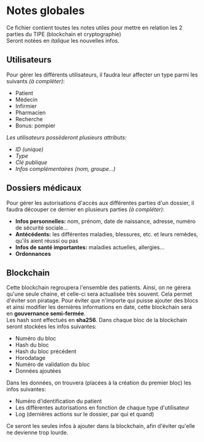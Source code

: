 # Notes globales
Ce fichier contient toutes les notes utiles pour mettre en relation les 2 parties du TIPE (blockchain et cryptographie)  
Seront notées en _italique_ les nouvelles infos.


## Utilisateurs
Pour gérer les différents utilisateurs, il faudra leur affecter un type parmi les suivants _(à compléter)_:

* Patient
* Médecin
* Infirmier
* Pharmacien
* Recherche
* Bonus: pompier

_Les utilisateurs possèderont plusieurs attributs:_
* _ID (unique)_
* _Type_
* _Clé publique_
* _Infos complémentaires (nom, groupe...)_


## Dossiers médicaux
Pour gérer les autorisations d'accès aux différentes parties d'un dossier, il faudra découper ce dernier en plusieurs parties _(à compléter)_:

* __Infos personnelles:__ nom, prénom, date de naissance, adresse, numéro de sécurité sociale...
* __Antécédents:__ les différentes maladies, blessures, etc. et leurs remèdes, qu'ils aient réussi ou pas
* __Infos de santé importantes:__ maladies actuelles, allergies...
* __Ordonnances__




## Blockchain
Cette blockchain regroupera l'ensemble des patients. Ainsi, on ne gérera qu'une seule chaine, et celle-ci sera actualisée très souvent. Cela permet d'éviter son piratage. 
Pour éviter que n'importe qui puisse ajouter des blocs et ainsi modifier les dernières informations en date, cette blockchain sera en __gouvernance semi-fermée__.   
Les hash sont effectués en __sha256__.
Dans chaque bloc de la blockchain seront stockées les infos suivantes:

* Numéro du bloc
* Hash du bloc
* Hash du bloc précédent
* Horodatage
* Numéro de validation du bloc
* Données ajoutées

Dans les données, on trouvera (placées à la création du premier bloc) les infos suivantes:

* Numéro d'identification du patient
* Les différentes autorisations en fonction de chaque type d'utilisateur
* Log (dernières actions sur le dossier, par qui et quand)

Ce seront les seules infos à ajouter dans la blockchain, afin d'éviter qu'elle ne devienne trop lourde.
